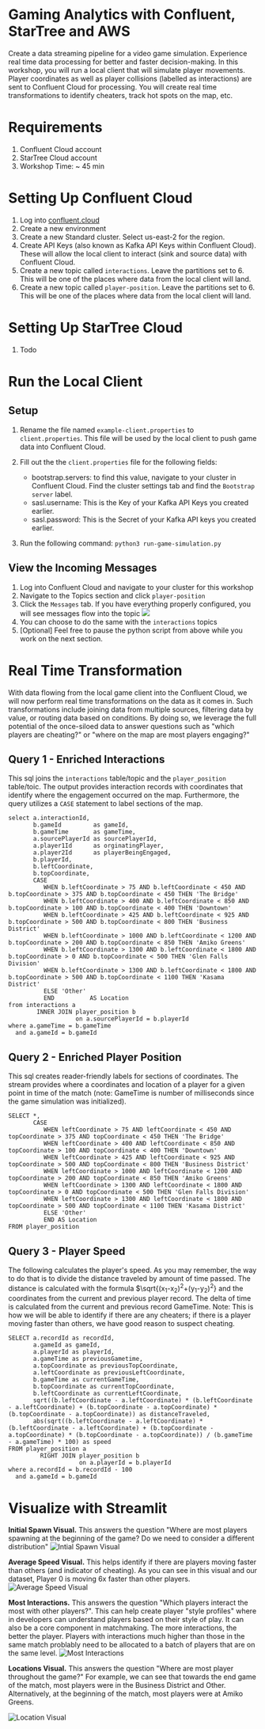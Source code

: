 # Gaming Analytics with Confluent, StarTree and AWS
Create a data streaming pipeline for a video game simulation. Experience real time data processing for better and faster decision-making. In this workshop, you will run a local client that will simulate player movements. Player coordinates as well as player collisions (labelled as interactions) are sent to Confluent Cloud for processing. You will create real time transformations to identify cheaters, track hot spots on the map, etc.

# Requirements
1. Confluent Cloud account
1. StarTree Cloud account
1. Workshop Time: ~ 45 min


# Setting Up Confluent Cloud
1. Log into [confluent.cloud](https://confluent.cloud)
2. Create a new environment
3. Create a new Standard cluster. Select us-east-2 for the region.
4. Create API Keys (also known as Kafka API Keys within Confluent Cloud). These will allow the local client to interact (sink and source data) with Confluent Cloud.
6. Create a new topic called `interactions`. Leave the partitions set to 6. This will be one of the places where data from the local client will land.
7. Create a new topic called `player-position`. Leave the partitions set to 6. This will be one of the places where data from the local client will land.

# Setting Up StarTree Cloud
1. Todo

# Run the Local Client
## Setup
1. Rename the file named `example-client.properties` to `client.properties`. This file will be used by the local client to push game data into Confluent Cloud.
1. Fill out the the `client.properties` file for the following fields:
    - bootstrap.servers: to find this value, navigate to your cluster in Confluent Cloud. Find the cluster settings tab and find the `Bootstrap server` label.
    - sasl.username: This is the Key of your Kafka API Keys you created earlier.
    - sasl.password: This is the Secret of your Kafka API keys you created earlier.

1. Run the following command: `python3 run-game-simulation.py`

## View the Incoming Messages
1. Log into Confluent Cloud and navigate to your cluster for this workshop
1. Navigate to the Topics section and click `player-position`
1. Click the `Messages` tab. If you have everything properly configured, you will see messages flow into the topic
![](assets/topic-throughput-check.png)
1. You can choose to do the same with the `interactions` topics
1. \[Optional\] Feel free to pause the python script from above while you work on the next section.

# Real Time Transformation
With data flowing from the local game client into the Confluent Cloud, we will now perform real time transformations on the data as it comes in. Such transformations include joining data from multiple sources, filtering data by value, or routing data based on conditions. By doing so, we leverage the full potential of the once-siloed data to answer questions such as "which players are cheating?" or "where on the map are most players engaging?"

## Query 1 - Enriched Interactions
This sql joins the `interactions` table/topic and the `player_position` table/toic. The output provides interaction records with coordinates that identify where the engagement occurred on the map. Furthermore, the query utilizes a `CASE` statement to label sections of the map.
```postgresql
select a.interactionId,
       b.gameId         as gameId,
       b.gameTime       as gameTime,
       a.sourcePlayerId as sourcePlayerId,
       a.player1Id      as orginatingPlayer,
       a.player2Id      as playerBeingEngaged,
       b.playerId,
       b.leftCoordinate,
       b.topCoordinate,
       CASE
          WHEN b.leftCoordinate > 75 AND b.leftCoordinate < 450 AND b.topCoordinate > 375 AND b.topCoordinate < 450 THEN 'The Bridge'
          WHEN b.leftCoordinate > 400 AND b.leftCoordinate < 850 AND b.topCoordinate > 100 AND b.topCoordinate < 400 THEN 'Downtown'
          WHEN b.leftCoordinate > 425 AND b.leftCoordinate < 925 AND b.topCoordinate > 500 AND b.topCoordinate < 800 THEN 'Business District'
          WHEN b.leftCoordinate > 1000 AND b.leftCoordinate < 1200 AND b.topCoordinate > 200 AND b.topCoordinate < 850 THEN 'Amiko Greens'
          WHEN b.leftCoordinate > 1300 AND b.leftCoordinate < 1800 AND b.topCoordinate > 0 AND b.topCoordinate < 500 THEN 'Glen Falls Division'
          WHEN b.leftCoordinate > 1300 AND b.leftCoordinate < 1800 AND b.topCoordinate > 500 AND b.topCoordinate < 1100 THEN 'Kasama District'
          ELSE 'Other'
          END          AS Location
from interactions a
        INNER JOIN player_position b
                   on a.sourcePlayerId = b.playerId
where a.gameTime = b.gameTime
  and a.gameId = b.gameId
```
## Query 2 - Enriched Player Position
This sql creates reader-friendly labels for sections of coordinates. The stream provides where a coordinates and location of a player for a given point in time of the match (note: GameTime is number of milliseconds since the game simulation was initialized).
```postgresql
SELECT *,
       CASE
          WHEN leftCoordinate > 75 AND leftCoordinate < 450 AND topCoordinate > 375 AND topCoordinate < 450 THEN 'The Bridge'
          WHEN leftCoordinate > 400 AND leftCoordinate < 850 AND topCoordinate > 100 AND topCoordinate < 400 THEN 'Downtown'
          WHEN leftCoordinate > 425 AND leftCoordinate < 925 AND topCoordinate > 500 AND topCoordinate < 800 THEN 'Business District'
          WHEN leftCoordinate > 1000 AND leftCoordinate < 1200 AND topCoordinate > 200 AND topCoordinate < 850 THEN 'Amiko Greens'
          WHEN leftCoordinate > 1300 AND leftCoordinate < 1800 AND topCoordinate > 0 AND topCoordinate < 500 THEN 'Glen Falls Division'
          WHEN leftCoordinate > 1300 AND leftCoordinate < 1800 AND topCoordinate > 500 AND topCoordinate < 1100 THEN 'Kasama District'
          ELSE 'Other'
          END AS Location
FROM player_position
```
## Query 3 - Player Speed
The following calculates the player's speed. As you may remember, the way to do that is to divide the distance traveled by amount of time passed. The distance is calculated with the formula $\sqrt{(x<sub>1</sub>-x<sub>2</sub>)<sup>2</sup>+(y<sub>1</sub>-y<sub>2</sub>)<sup>2</sup>} and the coordinates from the current and previous player record. The delta of time is calculated from the current and previous record GameTime. Note: This is how we will be able to identify if there are any cheaters; if there is a player moving faster than others, we have good reason to suspect cheating.
```postgresql
SELECT a.recordId as recordId,
       a.gameId as gameId,
       a.playerId as playerId,
       a.gameTime as previousGametime,
       a.topCoordinate as previousTopCoordinate,
       a.leftCoordinate as previousLeftCoordinate,
       b.gameTime as currentGameTime,
       b.topCoordinate as currentTopCoordinate,
       b.leftCoordinate as currentLeftCoordinate,
       sqrt((b.leftCoordinate - a.leftCoordinate) * (b.leftCoordinate - a.leftCoordinate) + (b.topCoordinate - a.topCoordinate) * (b.topCoordinate - a.topCoordinate)) as distanceTraveled,
       abs(sqrt((b.leftCoordinate - a.leftCoordinate) * (b.leftCoordinate - a.leftCoordinate) + (b.topCoordinate - a.topCoordinate) * (b.topCoordinate - a.topCoordinate)) / (b.gameTime - a.gameTime) * 100) as speed
FROM player_position a
         RIGHT JOIN player_position b
                    on a.playerId = b.playerId
where a.recordId = b.recordId - 100
  and a.gameId = b.gameId
```

# Visualize with Streamlit

**Initial Spawn Visual.** This answers the question "Where are most players spawning at the beginning of the game? Do we need to consider a different distribution"
![Intial Spawn Visual](assets/initial-spawn.png)

**Average Speed Visual.** This helps identify if there are players moving faster than others (and indicator of cheating). As you can see in this visual and our dataset, Player 0 is moving 6x faster than other players.
![Average Speed Visual](assets/average-speed.png)

**Most Interactions.** This answers the question "Which players interact the most with other players?". This can help create player "style profiles" where in developers can understand players based on their style of play. It can also be a core component in matchmaking. The more interactions, the better the player. Players with interactions much higher than those in the same match problably need to be allocated to a batch of players that are on the same level.
![Most Interactions](assets/most-ineractions.png)

**Locations Visual.** This answers the question "Where are most player throughout the game?" For example, we can see that towards the end game of the match, most players were in the Business District and Other. Alternatively, at the beginning of the match, most players were at Amiko Greens.

![Location Visual](assets/player-time-by-location.png)
    
